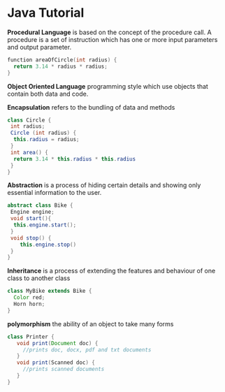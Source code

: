 # Java Tutorial

__Procedural Language__ is based on the concept of the procedure call. A procedure is a set of instruction which has one or more input parameters and output parameter.
```C
function areaOfCircle(int radius) {
  return 3.14 * radius * radius;
}
```
__Object Oriented Language__ programming style which use objects that contain both data and code.

__Encapsulation__ refers to the bundling of data and methods
```java
class Circle {
 int radius;
 Circle (int radius) {
  this.radius = radius;
 }
 int area() {
  return 3.14 * this.radius * this.radius 
 }
}
```
__Abstraction__ is a process of hiding certain details and showing only essential information to the user.
```java
abstract class Bike {
 Engine engine;
 void start(){
  this.engine.start();
 }
 void stop() {
    this.engine.stop()
 }
}
```
__Inheritance__ is a process of extending the features and behaviour of one class to another class
```java
class MyBike extends Bike {
  Color red;
  Horn horn;
}
```
__polymorphism__ the ability of an object to take many forms
```java
class Printer {
   void print(Document doc) {
     //prints doc, docx, pdf and txt documents
   }
   void print(Scanned doc) {
     //prints scanned documents
   }
}
```
